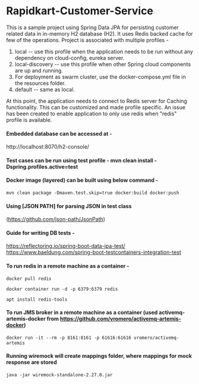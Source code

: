 # Rapidkart-Customer-Service

This is a sample project using Spring Data JPA for persisting customer related data in in-memory H2 database (H2). It uses Redis backed cache for few of the operations. 
Project is associated with multiple profiles - 
 1. local -- use this profile when the application needs to be run without any dependency on cloud-config, eureka server.
 2. local-discovery -- use this profile when other Spring cloud components are up and running. 
 3. For deployment as swarm cluster, use the docker-compose.yml file in the resources folder.
 4. default -- same as local.
 
At this point, the application needs to connect to Redis server for Caching functionality. This can be customized and made profile specific. An issue has been created to enable application to only use redis when "redis" profile is available. 

#### Embedded database can be accessed at - 
http://localhost:8070/h2-console/

#### Test cases can be run using test profile - mvn clean install -Dspring.profiles.active=test

#### Docker image (layered) can be built using below command - 

`mvn clean package -Dmaven.test.skip=true docker:build docker:push`

#### Using [JSON PATH] for parsing JSON in test class
(https://github.com/json-path/JsonPath)

#### Guide for writing DB tests - 
https://reflectoring.io/spring-boot-data-jpa-test/
https://www.baeldung.com/spring-boot-testcontainers-integration-test 

#### To run redis in a remote machine as a container - 

`docker pull redis`

`docker container run -d -p 6379:6379 redis`

`apt install redis-tools`

#### To run JMS broker in a remote machine as a container (used activemq-artemis-docker from https://github.com/vromero/activemq-artemis-docker)  

`docker run -it --rm -p 8161:8161 -p 61616:61616 vromero/activemq-artemis`
  
#### Running wiremock will create mappings folder, where mappings for mock response are stored

`java -jar wiremock-standalone-2.27.0.jar`  

